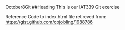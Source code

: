 October8Git
##Heading
This is our IAT339 Git exercise

Reference Code to index.html file retireved from: https://gist.github.com/cpjobling/1988786